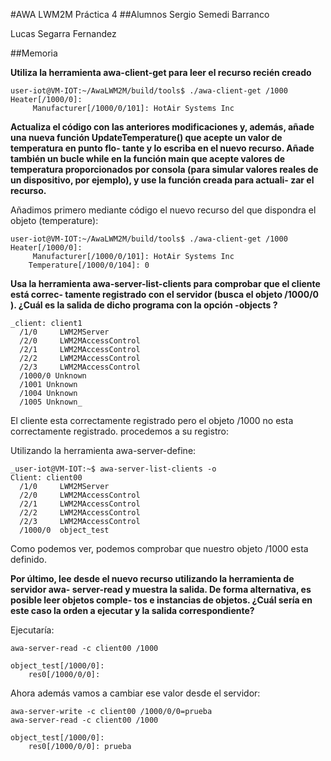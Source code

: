 #AWA LWM2M Práctica 4
##Alumnos 
Sergio Semedi Barranco

Lucas Segarra Fernandez

##Memoria


__Utiliza la herramienta awa-client-get para leer el recurso recién creado__

    user-iot@VM-IOT:~/AwaLWM2M/build/tools$ ./awa-client-get /1000
    Heater[/1000/0]:
         Manufacturer[/1000/0/101]: HotAir Systems Inc

__Actualiza el código con las anteriores modificaciones y, además, añade una nueva
función UpdateTemperature() que acepte un valor de temperatura en punto flo-
tante y lo escriba en el nuevo recurso. Añade también un bucle while en la función
main que acepte valores de temperatura proporcionados por consola (para simular
valores reales de un dispositivo, por ejemplo), y use la función creada para actuali-
zar el recurso.__


Añadimos primero mediante código el nuevo recurso del que dispondra el objeto
(temperature):

    user-iot@VM-IOT:~/AwaLWM2M/build/tools$ ./awa-client-get /1000
    Heater[/1000/0]:
         Manufacturer[/1000/0/101]: HotAir Systems Inc
        Temperature[/1000/0/104]: 0

__Usa la herramienta awa-server-list-clients para comprobar que el cliente está correc-
tamente registrado con el servidor (busca el objeto /1000/0
). ¿Cuál es la salida de dicho programa con la opción -objects ?__

    _client: client1
      /1/0     LWM2MServer
      /2/0     LWM2MAccessControl
      /2/1     LWM2MAccessControl
      /2/2     LWM2MAccessControl
      /2/3     LWM2MAccessControl
      /1000/0 Unknown
      /1001 Unknown
      /1004 Unknown
      /1005 Unknown_


El cliente esta correctamente registrado pero el objeto /1000 no esta correctamente registrado.
procedemos a su registro:

Utilizando la herramienta awa-server-define:

    _user-iot@VM-IOT:~$ awa-server-list-clients -o
    Client: client00
      /1/0     LWM2MServer
      /2/0     LWM2MAccessControl
      /2/1     LWM2MAccessControl
      /2/2     LWM2MAccessControl
      /2/3     LWM2MAccessControl
      /1000/0  object_test

Como podemos ver, podemos comprobar que nuestro objeto /1000 esta definido.


__Por último, lee desde el nuevo recurso utilizando la herramienta de servidor awa-
server-read y muestra la salida. De forma alternativa, es posible leer objetos comple-
tos e instancias de objetos. ¿Cuál sería en este caso la orden a ejecutar y la salida
correspondiente?__

Ejecutaría:

    awa-server-read -c client00 /1000

    object_test[/1000/0]:
        res0[/1000/0/0]:

Ahora además vamos a cambiar ese valor desde el servidor:

    awa-server-write -c client00 /1000/0/0=prueba
    awa-server-read -c client00 /1000

    object_test[/1000/0]:
        res0[/1000/0/0]: prueba
